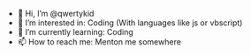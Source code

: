- 👋 Hi, I’m @qwertykid
- 👀 I’m interested in: Coding (With languages like js or vbscript)
- 🌱 I’m currently learning: Coding 
- 📫 How to reach me: Menton me somewhere
